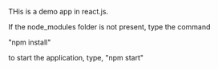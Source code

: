 THis is a demo app in react.js.

If the node_modules folder is not present, type the command

"npm install"


to start the application, type, "npm start"